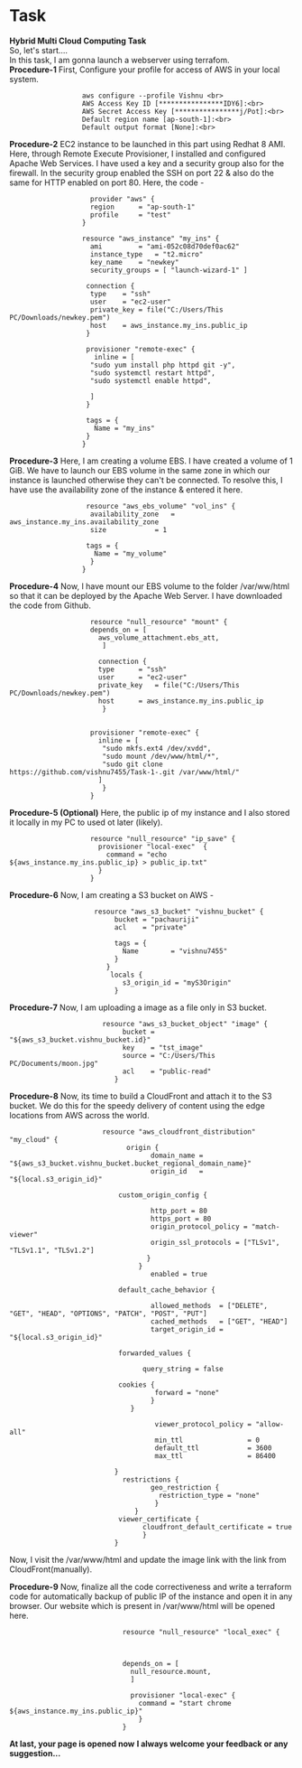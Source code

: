 # Task
**Hybrid Multi Cloud Computing Task**<br>
So, let's start....<br>
In this task, I am gonna launch a webserver using terrafom. <br>
**Procedure-1**   First, Configure your profile for access of AWS in your local system.<br>

                      aws configure --profile Vishnu <br>
                      AWS Access Key ID [****************IDY6]:<br>
                      AWS Secret Access Key [****************j/Pot]:<br>
                      Default region name [ap-south-1]:<br>
                      Default output format [None]:<br>

**Procedure-2**   EC2 instance to be launched in this part using Redhat 8 AMI. Here, through Remote Execute Provisioner, I installed and configured Apache Web Services. I have used a key and a security group also for the firewall. In the security group enabled the SSH on port 22 & also do the same for HTTP enabled on port 80. Here, the code - 

                        provider "aws" { 
                        region 		= "ap-south-1"
                        profile 	= "test"
                      }

                      resource "aws_instance" "my_ins" {
                        ami 		= "ami-052c08d70def0ac62"
                        instance_type	= "t2.micro"	
                        key_name	= "newkey"
                        security_groups	= [ "launch-wizard-1" ]

                       connection {
                        type	= "ssh"
                        user	= "ec2-user"
                        private_key = file("C:/Users/This PC/Downloads/newkey.pem")
                        host	= aws_instance.my_ins.public_ip
                       }

                       provisioner "remote-exec" {
                         inline = [
                        "sudo yum install php httpd git -y",
                        "sudo systemctl restart httpd",
                        "sudo systemctl enable httpd",

                        ]
                       }

                       tags = {
                         Name = "my_ins"
                       }
                      }


**Procedure-3** Here, I am creating a volume EBS. I have created a volume of 1 GiB. We have to launch our EBS volume in the same zone in which our instance is launched otherwise they can't be connected. To resolve this, I have use the availability zone of the instance & entered it here.

                       resource "aws_ebs_volume" "vol_ins" {
                        availability_zone	= aws_instance.my_ins.availability_zone
                        size			= 1

                       tags = {
                         Name = "my_volume"
                        }
                      }
 **Procedure-4** Now, I have mount our EBS volume to the folder /var/ww/html so that it can be deployed by the Apache Web Server. I have downloaded the code from Github.     
 
 
                        resource "null_resource" "mount" {
                        depends_on = [
                          aws_volume_attachment.ebs_att,
                           ]

                          connection {
                          type		= "ssh"
                          user		= "ec2-user"
                          private_key	= file("C:/Users/This PC/Downloads/newkey.pem")
                          host		= aws_instance.my_ins.public_ip
                           }


                        provisioner "remote-exec" {
                          inline = [ 
                           "sudo mkfs.ext4 /dev/xvdd",
                           "sudo mount /dev/www/html/*",
                           "sudo git clone https://github.com/vishnu7455/Task-1-.git /var/www/html/"
                          ]
                           }
                        }
                      
 **Procedure-5 (Optional)** Here, the public ip of my instance and I also stored it locally in my PC to used ot later (likely).                    


                        resource "null_resource" "ip_save" {
                          provisioner "local-exec"  {
                            command = "echo ${aws_instance.my_ins.public_ip} > public_ip.txt"
                          }
                        }


 **Procedure-6** Now, I am creating a S3 bucket on AWS -
 
                         resource "aws_s3_bucket" "vishnu_bucket" {
                              bucket = "pachauriji"
                              acl    = "private"
                              
                              tags = {
                                Name        = "vishnu7455"
                              }
                            }
                             locals {
                                s3_origin_id = "myS3Origin"
                              }

 **Procedure-7**  Now, I am uploading a image as a file only in S3 bucket. 
 
                           resource "aws_s3_bucket_object" "image" {
                                bucket = "${aws_s3_bucket.vishnu_bucket.id}"
                                key    = "tst_image"
                                source = "C:/Users/This PC/Documents/moon.jpg"
                                acl    = "public-read"
                              }

 
**Procedure-8** Now, its time to build a CloudFront and attach it to the S3 bucket. We do this for the speedy delivery of content using the edge locations from AWS across the world. 


                           resource "aws_cloudfront_distribution" "my_cloud" {
                                 origin {
                                       domain_name = "${aws_s3_bucket.vishnu_bucket.bucket_regional_domain_name}"
                                       origin_id   = "${local.s3_origin_id}"

                               custom_origin_config {

                                       http_port = 80
                                       https_port = 80
                                       origin_protocol_policy = "match-viewer"
                                       origin_ssl_protocols = ["TLSv1", "TLSv1.1", "TLSv1.2"] 
                                      }
                                    }
                                       enabled = true

                               default_cache_behavior {

                                       allowed_methods  = ["DELETE", "GET", "HEAD", "OPTIONS", "PATCH", "POST", "PUT"]
                                       cached_methods   = ["GET", "HEAD"]
                                       target_origin_id = "${local.s3_origin_id}"

                               forwarded_values {

                                     query_string = false

                               cookies {
                                        forward = "none"
                                       }
                                  }

                                        viewer_protocol_policy = "allow-all"
                                        min_ttl                = 0
                                        default_ttl            = 3600
                                        max_ttl                = 86400

                              }
                                restrictions {
                                       geo_restriction {
                                         restriction_type = "none"
                                        }
                                   }
                               viewer_certificate {
                                     cloudfront_default_certificate = true
                                     }
                              }

Now, I visit the /var/www/html and update the image link with the link from CloudFront(manually). 


**Procedure-9**  Now, finalize all the code correctiveness and write a terraform code for automatically backup of public IP of the instance and open it in any browser. Our website which is present in /var/www/html will be opened here. 

                                resource "null_resource" "local_exec" {



                                depends_on = [
                                  null_resource.mount,
                                  ]

                                  provisioner "local-exec" {
                                    command = "start chrome ${aws_instance.my_ins.public_ip}"
                                    }
                                }
**At last, your page is opened now**
**I always welcome your feedback or any suggestion...**

      




